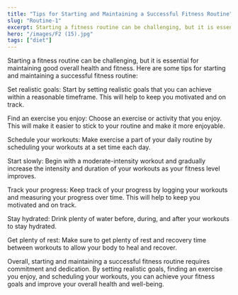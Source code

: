 ```yaml
---
title: "Tips for Starting and Maintaining a Successful Fitness Routine"
slug: "Routine-1"
excerpt: Starting a fitness routine can be challenging, but it is essential for maintaining good overall health and fitness.
hero: "/images/F2 (15).jpg"
tags: ["diet"]
---
```


Starting a fitness routine can be challenging, but it is essential for maintaining good overall health and fitness. Here are some tips for starting and maintaining a successful fitness routine:

Set realistic goals: Start by setting realistic goals that you can achieve within a reasonable timeframe. This will help to keep you motivated and on track.

Find an exercise you enjoy: Choose an exercise or activity that you enjoy. This will make it easier to stick to your routine and make it more enjoyable.

Schedule your workouts: Make exercise a part of your daily routine by scheduling your workouts at a set time each day.

Start slowly: Begin with a moderate-intensity workout and gradually increase the intensity and duration of your workouts as your fitness level improves.

Track your progress: Keep track of your progress by logging your workouts and measuring your progress over time. This will help to keep you motivated and on track.

Stay hydrated: Drink plenty of water before, during, and after your workouts to stay hydrated.

Get plenty of rest: Make sure to get plenty of rest and recovery time between workouts to allow your body to heal and recover.

Overall, starting and maintaining a successful fitness routine requires commitment and dedication. By setting realistic goals, finding an exercise you enjoy, and scheduling your workouts, you can achieve your fitness goals and improve your overall health and well-being.
